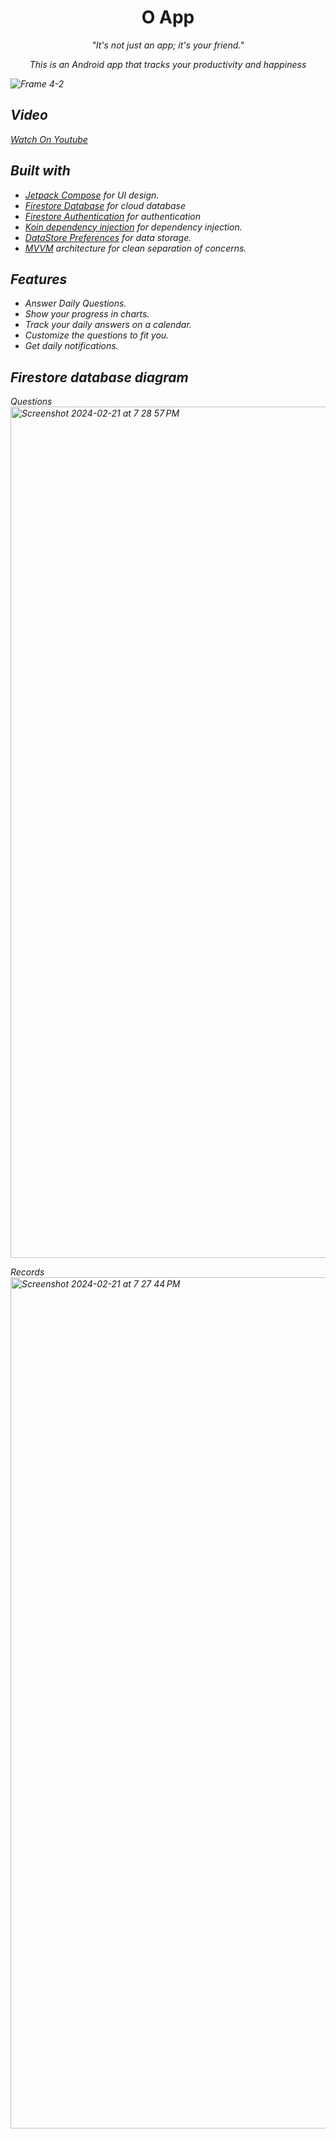 <h1 align="center">O App</h1>
<p align="center">  
<i>"It's not just an app; it's your friend." <i>

<p align="center">This is an Android app that tracks your productivity and happiness</p>
</p>

![Frame 4-2](https://github.com/Shahad-999/O_App/assets/118618262/91177555-cd2a-4807-a04f-bd9d227153b5)


## Video 
  [Watch On Youtube](https://youtu.be/yFOp2dLs9Xw)
  
## Built with
- [Jetpack Compose](https://developer.android.com/jetpack/compose?gclid=CjwKCAiAzKqdBhAnEiwAePEjktk3ROIIxTqejhHWkDEwSaQqoE6GgrNHM8iYKw8xHx5SPPDu0oJ_DxoC8LYQAvD_BwE&gclsrc=aw.ds) for UI design. 
- [Firestore Database](https://firebase.google.com/docs/firestore) for cloud database 
- [Firestore Authentication](https://firebase.google.com/docs/auth/) for authentication
- [Koin dependency injection](https://insert-koin.io/) for dependency injection.
- [DataStore Preferences](https://developer.android.com/codelabs/android-preferences-datastore#0) for data storage.
- [MVVM](https://en.wikipedia.org/wiki/Model%E2%80%93view%E2%80%93viewmodel) architecture for clean separation of concerns. 
  

## Features
- Answer Daily Questions.
- Show your progress in charts.
- Track your daily answers on a calendar.
- Customize the questions to fit you.
- Get daily notifications.

## Firestore database diagram

Questions
<img width="1362" alt="Screenshot 2024-02-21 at 7 28 57 PM" src="https://github.com/Shahad-999/O_App/assets/118618262/9c6cd71a-86dc-4afa-879a-d4073acca0ed">

Records
<img width="1362" alt="Screenshot 2024-02-21 at 7 27 44 PM" src="https://github.com/Shahad-999/O_App/assets/118618262/9ea62319-144f-4e50-9554-c6d0f76a3b56">

